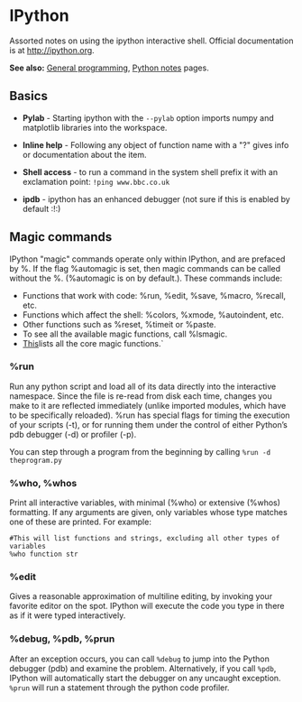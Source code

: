 # IPython

Assorted notes on using the ipython interactive shell. Official
documentation is at <http://ipython.org>.

 **See also:** [General programming](programming.md), [Python notes](python_notes.md) pages.

## Basics

* **Pylab** - Starting ipython with the `--pylab` option imports
        numpy and matplotlib libraries into the workspace.

* **Inline help** - Following any object of function name with a
        "?" gives info or documentation about the item.

* **Shell access** - to run a command in the system shell prefix
        it with an exclamation point: `!ping www.bbc.co.uk`

* **ipdb** - ipython has an enhanced debugger (not sure if this is
        enabled by default :!:)

## Magic commands

IPython "magic" commands operate only within IPython, and are prefaced
by %. If the flag %automagic is set, then magic commands can be called
without the %. (%automagic is on by default.). These commands include:

* Functions that work with code: %run, %edit, %save, %macro, %recall, etc.
* Functions which affect the shell: %colors, %xmode, %autoindent, etc.
* Other functions such as %reset, %timeit or %paste.
* To see all the available magic functions, call %lsmagic.
* [This](http://ipython.org/ipython-doc/stable/api/generated/IPython.core.magic.html#module-IPython.core.magic)lists all the core magic functions.`

### %run

Run any python script and load all of its data directly into the
interactive namespace. Since the file is re-read from disk each time,
changes you make to it are reflected immediately (unlike imported
modules, which have to be specifically reloaded). %run has special flags
for timing the execution of your scripts (-t), or for running them under
the control of either Python’s pdb debugger (-d) or profiler (-p).

You can step through a program from the beginning by calling `%run -d
theprogram.py`

### %who, %whos

Print all interactive variables, with minimal (%who) or extensive
(%whos) formatting. If any arguments are given, only variables whose
type matches one of these are printed. For example:

~~~
#This will list functions and strings, excluding all other types of variables
%who function str
~~~

### %edit

Gives a reasonable approximation of multiline editing, by invoking your
favorite editor on the spot. IPython will execute the code you type in
there as if it were typed interactively.

### %debug, %pdb, %prun

After an exception occurs, you can call `%debug` to jump into the Python
debugger (pdb) and examine the problem. Alternatively, if you call `%pdb`,
IPython will automatically start the debugger on any uncaught exception.
`%prun` will run a statement through the python code profiler.



